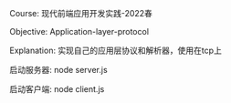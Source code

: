 Course: 
现代前端应用开发实践-2022春

Objective: 
Application-layer-protocol

Explanation: 
实现自己的应用层协议和解析器，使用在tcp上

启动服务器:  node server.js

启动客户端:  node client.js
